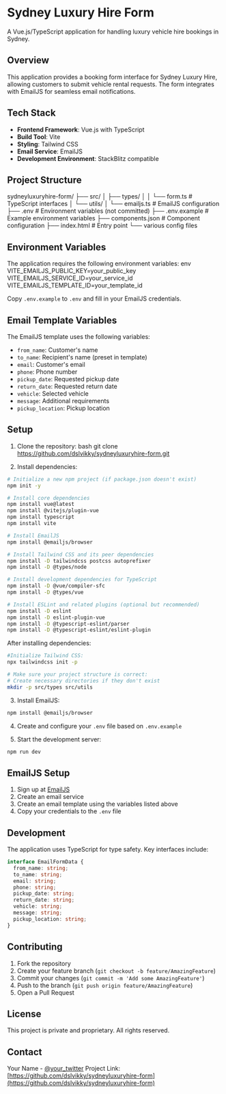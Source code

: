 # Sydney Luxury Hire Form

A Vue.js/TypeScript application for handling luxury vehicle hire bookings in Sydney.

## Overview

This application provides a booking form interface for Sydney Luxury Hire, allowing customers to submit vehicle rental requests. The form integrates with EmailJS for seamless email notifications.

## Tech Stack

- **Frontend Framework**: Vue.js with TypeScript
- **Build Tool**: Vite
- **Styling**: Tailwind CSS
- **Email Service**: EmailJS
- **Development Environment**: StackBlitz compatible

## Project Structure
sydneyluxuryhire-form/
├── src/
│ ├── types/
│ │ └── form.ts # TypeScript interfaces
│ └── utils/
│ └── emailjs.ts # EmailJS configuration
├── .env # Environment variables (not committed)
├── .env.example # Example environment variables
├── components.json # Component configuration
├── index.html # Entry point
└── various config files

## Environment Variables

The application requires the following environment variables:
env
VITE_EMAILJS_PUBLIC_KEY=your_public_key
VITE_EMAILJS_SERVICE_ID=your_service_id
VITE_EMAILJS_TEMPLATE_ID=your_template_id


Copy `.env.example` to `.env` and fill in your EmailJS credentials.

## Email Template Variables

The EmailJS template uses the following variables:

- `from_name`: Customer's name
- `to_name`: Recipient's name (preset in template)
- `email`: Customer's email
- `phone`: Phone number
- `pickup_date`: Requested pickup date
- `return_date`: Requested return date
- `vehicle`: Selected vehicle
- `message`: Additional requirements
- `pickup_location`: Pickup location

## Setup

1. Clone the repository:
bash
git clone https://github.com/dslvikky/sydneyluxuryhire-form.git

2. Install dependencies:
```bash
# Initialize a new npm project (if package.json doesn't exist)
npm init -y

# Install core dependencies
npm install vue@latest
npm install @vitejs/plugin-vue
npm install typescript
npm install vite

# Install EmailJS
npm install @emailjs/browser

# Install Tailwind CSS and its peer dependencies
npm install -D tailwindcss postcss autoprefixer
npm install -D @types/node

# Install development dependencies for TypeScript
npm install -D @vue/compiler-sfc
npm install -D @types/vue

# Install ESLint and related plugins (optional but recommended)
npm install -D eslint
npm install -D eslint-plugin-vue
npm install -D @typescript-eslint/parser
npm install -D @typescript-eslint/eslint-plugin
```

After installing dependencies:
```bash
#Initialize Tailwind CSS:
npx tailwindcss init -p

# Make sure your project structure is correct:
# Create necessary directories if they don't exist
mkdir -p src/types src/utils
```

3. Install EmailJS:
```bash
npm install @emailjs/browser
```

4. Create and configure your `.env` file based on `.env.example`

5. Start the development server:
```bash
npm run dev
```

## EmailJS Setup

1. Sign up at [EmailJS](https://www.emailjs.com/)
2. Create an email service
3. Create an email template using the variables listed above
4. Copy your credentials to the `.env` file

## Development

The application uses TypeScript for type safety. Key interfaces include:

```typescript
interface EmailFormData {
  from_name: string;
  to_name: string;
  email: string;
  phone: string;
  pickup_date: string;
  return_date: string;
  vehicle: string;
  message: string;
  pickup_location: string;
}
```

## Contributing

1. Fork the repository
2. Create your feature branch (`git checkout -b feature/AmazingFeature`)
3. Commit your changes (`git commit -m 'Add some AmazingFeature'`)
4. Push to the branch (`git push origin feature/AmazingFeature`)
5. Open a Pull Request

## License

This project is private and proprietary. All rights reserved.

## Contact

Your Name - [@your_twitter](https://twitter.com/your_twitter)
Project Link: [https://github.com/dslvikky/sydneyluxuryhire-form](https://github.com/dslvikky/sydneyluxuryhire-form)

